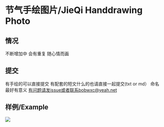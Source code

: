 # 节气手绘图片/JieQi Handdrawing Photo

## 情况

不断增加中
会有重复
随心情而画

## 提交

有手绘的可以直接提交
有配套的短文什么的也请直接一起提交(txt or md）
命名最好有意义
有问题请发issue或者联系bobwxc@yeah.net

## 样例/Example

![](https://bobwxc.github.io/jieqi/photo/20190520_041107919_iOS.png)



